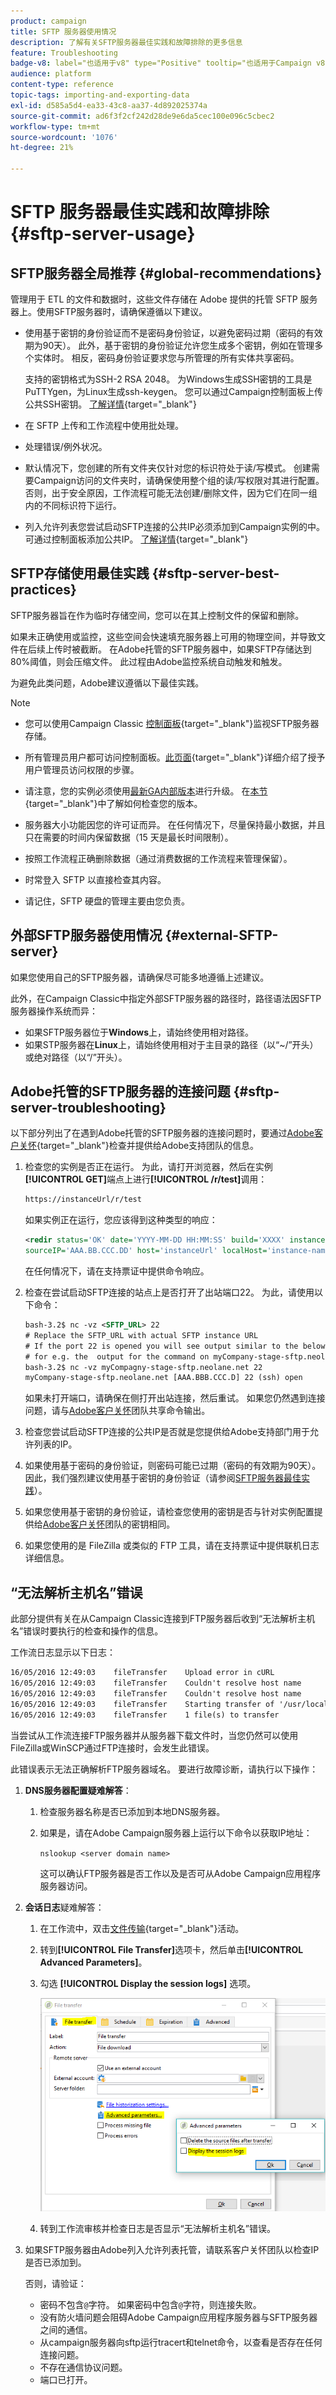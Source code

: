 ```yaml
---
product: campaign
title: SFTP 服务器使用情况
description: 了解有关SFTP服务器最佳实践和故障排除的更多信息
feature: Troubleshooting
badge-v8: label="也适用于v8" type="Positive" tooltip="也适用于Campaign v8"
audience: platform
content-type: reference
topic-tags: importing-and-exporting-data
exl-id: d585a5d4-ea33-43c8-aa37-4d892025374a
source-git-commit: ad6f3f2cf242d28de9e6da5cec100e096c5cbec2
workflow-type: tm+mt
source-wordcount: '1076'
ht-degree: 21%

---
```


# SFTP 服务器最佳实践和故障排除 {#sftp-server-usage}

## SFTP服务器全局推荐 {#global-recommendations}

管理用于 ETL 的文件和数据时，这些文件存储在 Adobe 提供的托管 SFTP 服务器上。使用SFTP服务器时，请确保遵循以下建议。

* 使用基于密钥的身份验证而不是密码身份验证，以避免密码过期（密码的有效期为90天）。 此外，基于密钥的身份验证允许您生成多个密钥，例如在管理多个实体时。 相反，密码身份验证要求您与所管理的所有实体共享密码。

  支持的密钥格式为SSH-2 RSA 2048。 为Windows生成SSH密钥的工具是PuTTYgen，为Linux生成ssh-keygen。 您可以通过Campaign控制面板上传公共SSH密钥。 [了解详情](https://experienceleague.adobe.com/en/docs/control-panel/using/sftp-management/key-management){target="_blank"}

* 在 SFTP 上传和工作流程中使用批处理。

* 处理错误/例外状况。

* 默认情况下，您创建的所有文件夹仅针对您的标识符处于读/写模式。 创建需要Campaign访问的文件夹时，请确保使用整个组的读/写权限对其进行配置。 否则，出于安全原因，工作流程可能无法创建/删除文件，因为它们在同一组内的不同标识符下运行。

* 列入允许列表您尝试启动SFTP连接的公共IP必须添加到Campaign实例的中。 可通过控制面板添加公共IP。 [了解详情](https://experienceleague.adobe.com/en/docs/control-panel/using/sftp-management/ip-range-allow-listing){target="_blank"}

## SFTP存储使用最佳实践 {#sftp-server-best-practices}

SFTP服务器旨在作为临时存储空间，您可以在其上控制文件的保留和删除。

如果未正确使用或监控，这些空间会快速填充服务器上可用的物理空间，并导致文件在后续上传时被截断。 在Adobe托管的SFTP服务器中，如果SFTP存储达到80%阈值，则会压缩文件。 此过程由Adobe监控系统自动触发和触发。

为避免此类问题，Adobe建议遵循以下最佳实践。

>[!NOTE]
>
>* 您可以使用Campaign Classic [控制面板](https://experienceleague.adobe.com/docs/control-panel/using/sftp-management/sftp-storage-management.html){target="_blank"}监视SFTP服务器存储。
>
>* 所有管理员用户都可访问控制面板。[此页面](https://experienceleague.adobe.com/docs/control-panel/using/discover-control-panel/managing-permissions.html?lang=zh-Hans#discover-control-panel){target="_blank"}详细介绍了授予用户管理员访问权限的步骤。
>
>* 请注意，您的实例必须使用[最新GA内部版本](../../rn/using/rn-overview.md)进行升级。 在[本节](../../platform/using/launching-adobe-campaign.md#getting-your-campaign-version){target="_blank"}中了解如何检查您的版本。

* 服务器大小功能因您的许可证而异。 在任何情况下，尽量保持最小数据，并且只在需要的时间内保留数据（15 天是最长时间限制）。

* 按照工作流程正确删除数据（通过消费数据的工作流程来管理保留）。

* 时常登入 SFTP 以直接检查其内容。

* 请记住，SFTP 硬盘的管理主要由您负责。

## 外部SFTP服务器使用情况 {#external-SFTP-server}

如果您使用自己的SFTP服务器，请确保尽可能多地遵循上述建议。

此外，在Campaign Classic中指定外部SFTP服务器的路径时，路径语法因SFTP服务器操作系统而异：

* 如果SFTP服务器位于&#x200B;**Windows**&#x200B;上，请始终使用相对路径。
* 如果STP服务器在&#x200B;**Linux**&#x200B;上，请始终使用相对于主目录的路径（以“~/”开头）或绝对路径（以“/”开头）。

## Adobe托管的SFTP服务器的连接问题 {#sftp-server-troubleshooting}

以下部分列出了在遇到Adobe托管的SFTP服务器的连接问题时，要通过[Adobe客户关怀](https://helpx.adobe.com/cn/enterprise/admin-guide.html/enterprise/using/support-for-experience-cloud.ug.html){target="_blank"}检查并提供给Adobe支持团队的信息。

1. 检查您的实例是否正在运行。 为此，请打开浏览器，然后在实例&#x200B;**[!UICONTROL GET]**&#x200B;端点上进行&#x200B;**[!UICONTROL /r/test]**&#x200B;调用：

   ```xml
   https://instanceUrl/r/test
   ```

   如果实例正在运行，您应该得到这种类型的响应：

   ```xml
   <redir status='OK' date='YYYY-MM-DD HH:MM:SS' build='XXXX' instance='instance-name'
   sourceIP='AAA.BB.CCC.DD' host='instanceUrl' localHost='instance-name'/>
   ```

   在任何情况下，请在支持票证中提供命令响应。

1. 检查在尝试启动SFTP连接的站点上是否打开了出站端口22。 为此，请使用以下命令：

   ```xml
   bash-3.2$ nc -vz <SFTP_URL> 22
   # Replace the SFTP_URL with actual SFTP instance URL
   # If the port 22 is opened you will see output similar to the below one
   # for e.g. the  output for the command on myCompany-stage-sftp.neolane.net after ssh-out, will give
   bash-3.2$ nc -vz myCompagny-stage-sftp.neolane.net 22
   myCompany-stage-sftp.neolane.net [AAA.BBB.CCC.D] 22 (ssh) open
   ```

   如果未打开端口，请确保在侧打开出站连接，然后重试。 如果您仍然遇到连接问题，请与[Adobe客户关怀](https://helpx.adobe.com/cn/enterprise/admin-guide.html/enterprise/using/support-for-experience-cloud.ug.html)团队共享命令输出。

1. 检查您尝试启动SFTP连接的公共IP是否就是您提供给Adobe支持部门用于允许列表的IP。
1. 如果使用基于密码的身份验证，则密码可能已过期（密码的有效期为90天）。 因此，我们强烈建议使用基于密钥的身份验证（请参阅[SFTP服务器最佳实践](#sftp-server-best-practices)）。
1. 如果您使用基于密钥的身份验证，请检查您使用的密钥是否与针对实例配置提供给[Adobe客户关怀](https://helpx.adobe.com/cn/enterprise/admin-guide.html/enterprise/using/support-for-experience-cloud.ug.html)团队的密钥相同。
1. 如果您使用的是 FileZilla 或类似的 FTP 工具，请在支持票证中提供联机日志详细信息。

## “无法解析主机名”错误

此部分提供有关在从Campaign Classic连接到FTP服务器后收到“无法解析主机名”错误时要执行的检查和操作的信息。

工作流日志显示以下日志：

```xml
16/05/2016 12:49:03    fileTransfer    Upload error in cURL
16/05/2016 12:49:03    fileTransfer    Couldn't resolve host name
16/05/2016 12:49:03    fileTransfer    Couldn't resolve host name
16/05/2016 12:49:03    fileTransfer    Starting transfer of '/usr/local/neolane/nl6/var/williamreed/export/Recipients' to 'ftp://213.253.61.250/Recipients'
16/05/2016 12:49:03    fileTransfer    1 file(s) to transfer
```

当尝试从工作流连接FTP服务器并从服务器下载文件时，当您仍然可以使用FileZilla或WinSCP通过FTP连接时，会发生此错误。

此错误表示无法正确解析FTP服务器域名。 要进行故障诊断，请执行以下操作：

1. **DNS服务器配置疑难解答**：

   1. 检查服务器名称是否已添加到本地DNS服务器。
   1. 如果是，请在Adobe Campaign服务器上运行以下命令以获取IP地址：

      `nslookup <server domain name>`

      这可以确认FTP服务器是否工作以及是否可从Adobe Campaign应用程序服务器访问。

1. **会话日志**&#x200B;疑难解答：

   1. 在工作流中，双击[文件传输](https://experienceleague.adobe.com/docs/campaign/automation/workflows/wf-activities/event-activities/file-transfer.html){target="_blank"}活动。
   1. 转到&#x200B;**[!UICONTROL File Transfer]**&#x200B;选项卡，然后单击&#x200B;**[!UICONTROL Advanced Parameters]**。
   1. 勾选 **[!UICONTROL Display the session logs]** 选项。

      ![](assets/sftp-error-display-logs.png)

   1. 转到工作流审核并检查日志是否显示“无法解析主机名”错误。

1. 如果SFTP服务器由Adobe列入允许列表托管，请联系客户关怀团队以检查IP是否已添加到。

   否则，请验证：

   * 密码不包含`@`字符。 如果密码中包含`@`字符，则连接失败。
   * 没有防火墙问题会阻碍Adobe Campaign应用程序服务器与SFTP服务器之间的通信。
   * 从campaign服务器向sftp运行tracert和telnet命令，以查看是否存在任何连接问题。
   * 不存在通信协议问题。
   * 端口已打开。
